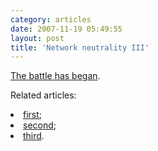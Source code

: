 ```yaml
---
category: articles
date: 2007-11-19 05:49:55
layout: post
title: 'Network neutrality III'
---
```


<p><a href="http://arstechnica.com/news.ars/post/20071114-comcast-hit-with-class-action-lawsuit-over-traffic-blocking.html">The battle has began</a>.</p>

<p>Related articles:  <li><a href="//joaobordalo.com/articles/2005/11/02/network-neutrality">first</a>;</li>  <li><a href="//joaobordalo.com/articles/2005/11/09/network-neutrality-ii">second</a>;</li>  <li><a href="//joaobordalo.com/articles/2006/12/18/net-neutrality">third</a>.</li></p>
